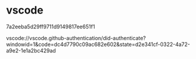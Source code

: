 # vscode
7a2eeba5d29ff9711d9149817ee651f1


vscode://vscode.github-authentication/did-authenticate?windowid=1&code=dc4d7790c09ac682e602&state=d2e341cf-0322-4a72-a9e2-1e1a2bc429ad
